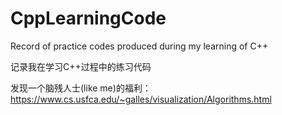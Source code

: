 # CppLearningCode
Record of practice codes produced during my learning of C++

记录我在学习C++过程中的练习代码

发现一个脑残人士(like me)的福利：https://www.cs.usfca.edu/~galles/visualization/Algorithms.html
